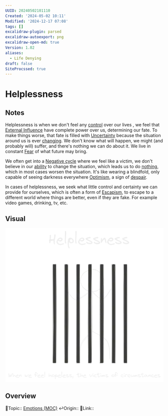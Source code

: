 ```yaml
---
UUID: 20240502101110
Created: '2024-05-02 10:11'
Modified: '2024-12-17 07:08'
tags: []
excalidraw-plugin: parsed
excalidraw-autoexport: png
excalidraw-open-md: true
Version: 1.02
aliases:
  - Life Denying
draft: false
SiteProcssed: true
---
```


# Helplessness

## Notes

Helplessness is when we don't feel any [control](/notes/agency.md) over our lives , we feel that [External Influence](/notes/external-influence.md) have complete power over us, determining our fate. To make things worse, that fate is filled with [Uncertainty](/notes/uncertainty.md) because the situation around us is ever [changing](/notes/life-is-change.md). We don't know what will happen, we might (and probably will) suffer, and there's nothing we can do about it. We live in constant [Fear](/notes/fear.md) of what future may bring.

We often get into a [Negative cycle](/notes/negative-cycle.md) where we feel like a victim, we don't believe in our [ability](/notes/will-to-power.md) to change the situation, which leads us to do [nothing](/notes/fixed-mindset.md), which in most cases worsen the situation. It's like wearing a blindfold, only capable of seeing darkness everywhere [Optimism](/notes/optimism.md), a sign of [despair](/notes/depression.md).

In cases of helplessness, we seek what little control and certainty we can provide for ourselves, which is often a form of [Escapism](/notes/escapism.md), to escape to a different world where things are better, even if they are fake. For example video games, drinking, tv, etc.

## Visual

![Helplessness.webp](/notes/helplessness.webp)

## Overview
🔼Topic:: [Emotions (MOC)](/mocs/emotions-moc.md)
↩️Origin::
🔗Link::

